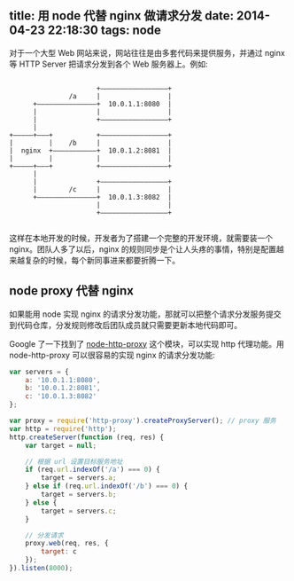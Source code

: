 title: 用 node 代替 nginx 做请求分发
date: 2014-04-23 22:18:30
tags: node
---

对于一个大型 Web 网站来说，网站往往是由多套代码来提供服务，并通过 nginx 等 HTTP Server 把请求分发到各个 Web 服务器上。例如:

```

                      +–––––––––––––––––+
               /a     |                 |
      +–––––––––––––––+  10.0.1.1:8080  |
      |               |                 |
      |               +–––––––––––––––––+
      |
+–––––+–––+           +–––––––––––––––––+
|         |    /b     |                 |
|  nginx  +–––––––––––+  10.0.1.2:8081  |
|         |           |                 |
+–––––+–––+           +–––––––––––––––––+
      |
      |               +–––––––––––––––––+
      |        /c     |                 |
      +–––––––––––––––+  10.0.1.3:8082  |
                      |                 |
                      +–––––––––––––––––+


```

这样在本地开发的时候，开发者为了搭建一个完整的开发环境，就需要装一个 nginx。团队人多了以后，nginx 的规则同步是个让人头疼的事情，特别是配置越来越复杂的时候，每个新同事进来都要折腾一下。

## node proxy 代替 nginx

如果能用 node 实现 nginx 的请求分发功能，那就可以把整个请求分发服务提交到代码仓库，分发规则修改后团队成员就只需要更新本地代码即可。

Google 了一下找到了 [node-http-proxy] 这个模块，可以实现 http 代理功能。用 node-http-proxy 可以很容易的实现 nginx 的请求分发功能:

```javascript
var servers = {
    a: '10.0.1.1:8080',
    b: '10.0.1.2:8081',
    c: '10.0.1.3:8082'
};

var proxy = require('http-proxy').createProxyServer(); // proxy 服务
var http = require('http');
http.createServer(function (req, res) {
    var target = null;

    // 根据 url 设置目标服务地址
    if (req.url.indexOf('/a') === 0) {
        target = servers.a;
    } else if (req.url.indexOf('/b') === 0) {
        target = servers.b;
    } else {
        target = servers.c;
    }

    // 分发请求
    proxy.web(req, res, {
        target: c
    });
}).listen(8000);
```

[node-http-proxy]: https://github.com/nodejitsu/node-http-proxy

